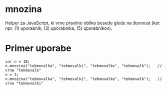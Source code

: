 # mnozina
Helper za JavaScript, ki vrne pravilno obliko besede glede na števnost (kot npr. (1) uporabnik, (2) uporabnika, (5) uporabnikov).

# Primer uporabe
```
var n = 18;
n.mnozina("tekmovalka", "tekmovalki", "tekmovalke", "tekmovalk");   // vrne "tekmovalk"
n = 2;
n.mnozina("tekmovalka", "tekmovalki", "tekmovalke", "tekmovalk");   // vrne "tekmovalki"
```